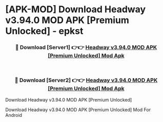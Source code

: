 # [APK-MOD] Download Headway v3.94.0 MOD APK [Premium Unlocked] - epkst


<div align="center">
<h3>🔴 Download [Server1] 👉👉 <a href="https://apk-comot.site?title=Headway_v3.94.0_MOD_APK_[Premium_Unlocked]">Headway v3.94.0 MOD APK [Premium Unlocked] Mod Apk</a></h3><br>
<h3>🔴 Download [Server2] 👉👉 <a href="https://apk-comot.site?title=Headway_v3.94.0_MOD_APK_[Premium_Unlocked]">Headway v3.94.0 MOD APK [Premium Unlocked] Mod Apk</a></h3>
</div>



Download Headway v3.94.0 MOD APK [Premium Unlocked] 

Download Headway v3.94.0 MOD APK [Premium Unlocked] Mod For Android